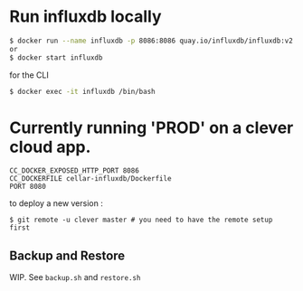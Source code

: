 # Run influxdb locally

```bash
$ docker run --name influxdb -p 8086:8086 quay.io/influxdb/influxdb:v2.0.1
or 
$ docker start influxdb 
```

for the CLI
```bash
$ docker exec -it influxdb /bin/bash
```

# Currently running 'PROD' on a clever cloud app.
 
```config
CC_DOCKER_EXPOSED_HTTP_PORT 8086
CC_DOCKERFILE cellar-influxdb/Dockerfile
PORT 8080
```

to deploy a new version : 

```
$ git remote -u clever master # you need to have the remote setup first
```

## Backup and Restore

WIP. See `backup.sh` and `restore.sh`